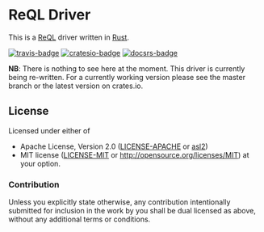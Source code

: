 # ReQL Driver

This is a [ReQL] driver written in [Rust].

[![travis-badge][]][travis]
[![cratesio-badge][]][cratesio]
[![docsrs-badge][]][docsrs]

**NB**: There is nothing to see here at the moment. This driver is currently
being re-written. For a currently working version please see the master branch
or the latest version on crates.io.

## License

Licensed under either of
* Apache License, Version 2.0 ([LICENSE-APACHE](LICENSE-APACHE) or [asl2])
* MIT license ([LICENSE-MIT](LICENSE-MIT) or http://opensource.org/licenses/MIT)
at your option.

### Contribution

Unless you explicitly state otherwise, any contribution intentionally submitted
for inclusion in the work by you shall be dual licensed as above, without any
additional terms or conditions.

[ReQL]: https://rethinkdb.com/api
[Rust]: https://rust-lang.org
[travis-badge]: https://travis-ci.org/RethinkDB/rethinkdb-rs.svg?branch=next
[travis]: https://travis-ci.org/RethinkDB/rethinkdb-rs
[cratesio-badge]: https://img.shields.io/crates/v/reql.svg
[cratesio]: https://crates.io/crates/reql
[docsrs-badge]: https://docs.rs/reql/badge.svg
[docsrs]: https://docs.rs/reql
[asl2]: http://www.apache.org/licenses/LICENSE-2.0
